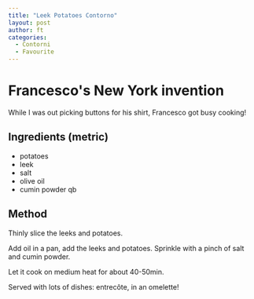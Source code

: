 ```yaml
---
title: "Leek Potatoes Contorno"
layout: post
author: ft
categories:
  - Contorni
  - Favourite 
---
```

# Francesco's New York invention

While I was out picking buttons for his shirt, Francesco got busy cooking!

## Ingredients (metric)

- potatoes 
- leek 
- salt 
- olive oil
- cumin powder qb

## Method

Thinly slice the leeks and potatoes. 

Add oil in a pan, add the leeks and potatoes. Sprinkle with a pinch of salt and cumin powder. 

Let it cook on medium heat for about 40-50min. 

Served with lots of dishes: entrecôte, in an omelette!
